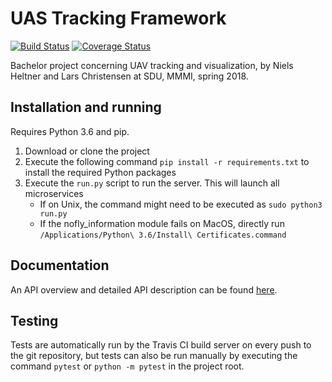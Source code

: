 # UAS Tracking Framework
[![Build Status](https://travis-ci.org/UAS-Bachelor/uas-tracking.svg?branch=master)](https://travis-ci.org/UAS-Bachelor/uas-tracking)
[![Coverage Status](https://coveralls.io/repos/github/UAS-Bachelor/uas-tracking/badge.svg?branch=master)](https://coveralls.io/github/UAS-Bachelor/uas-tracking?branch=master)

Bachelor project concerning UAV tracking and visualization,  by Niels Heltner and Lars Christensen at SDU, MMMI, spring 2018.


## Installation and running
Requires Python 3.6 and pip.
1. Download or clone the project
2. Execute the following command `pip install -r requirements.txt` to install the required Python packages
3. Execute the `run.py` script to run the server. This will launch all microservices
   * If on Unix, the command might need to be executed as `sudo python3 run.py`
   * If the nofly_information module fails on MacOS, directly run `/Applications/Python\ 3.6/Install\ Certificates.command`


## Documentation
An API overview and detailed API description can be found [here](https://docs.google.com/document/d/1sgmST3H5-IDegrrKFVCr_vQVqwL7w1Tg-pdPdTY59es/edit?usp=sharing).


## Testing
Tests are automatically run by the Travis CI build server on every push to the git repository, but tests can also be run manually by executing the command `pytest` or `python -m pytest` in the project root.